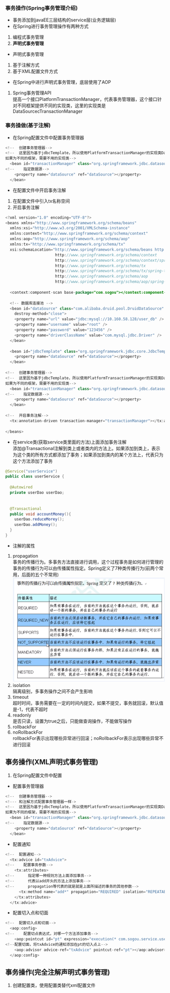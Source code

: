 ### 事务操作(Spring事务管理介绍)  
+ 事务添加到javaEE三层结构的service层(业务逻辑层)  
+ 在Spring进行事务管理操作有两种方式  
1. 编程式事务管理  
2. **声明式事务管理**  
+ 声明式事务管理  
1. 基于注解方式  
2. 基于XML配置文件方式  
+ 在Spring中进行声明式事务管理，底层使用了AOP  
1. Spring事务管理API  
提高一个接口PlatformTransactionManager，代表事务管理器，这个接口针对不同框架提供不同的实现类，这里的实现类是DataSourcecTransactionManager  
### 事务操做(基于注解)  
+ 在Spring配置文件中配置事务管理器  
```java
<!--  创建事务管理器-->
<!--  这里因为基于jdbcTemplate，所以使用PlatformTransactionManager的实现类DataSourceTransactionManager
如果为不同的框架，需要不用的实现类-->
  <bean id="transactionManager" class="org.springframework.jdbc.datasource.DataSourceTransactionManager">
<!--    指定数据源-->
    <property name="dataSource" ref="dataSource"></property>
  </bean>
```  
+ 在配置文件中开启事务注解  
1. 在配置文件中引入tx名称空间  
2. 开启事务注解  
```java
<?xml version="1.0" encoding="UTF-8"?>
<beans xmlns="http://www.springframework.org/schema/beans"
  xmlns:xsi="http://www.w3.org/2001/XMLSchema-instance"
  xmlns:context="http://www.springframework.org/schema/context"
  xmlns:aop="http://www.springframework.org/schema/aop"
  xmlns:tx="http://www.springframework.org/schema/tx"
  xsi:schemaLocation="http://www.springframework.org/schema/beans http://www.springframework.org/schema/beans/spring-beans.xsd
                      http://www.springframework.org/schema/context
                      http://www.springframework.org/schema/context/spring-context.xsd
                      http://www.springframework.org/schema/tx
                      http://www.springframework.org/schema/tx/spring-tx.xsd
                      http://www.springframework.org/schema/aop
                      http://www.springframework.org/schema/aop/spring-aop.xsd">

  <context:component-scan base-package="com.sogou"></context:component-scan>

  <!-- 数据库连接池 -->
  <bean id="dataSource" class="com.alibaba.druid.pool.DruidDataSource"
    destroy-method="close">
    <property name="url" value="jdbc:mysql://10.160.58.128/user_db" />
    <property name="username" value="root" />
    <property name="password" value="123456" />
    <property name="driverClassName" value="com.mysql.jdbc.Driver" />
  </bean>

  <bean id="jdbcTemplate" class="org.springframework.jdbc.core.JdbcTemplate">
    <property name="dataSource" ref="dataSource"></property>
  </bean>

<!--  创建事务管理器-->
<!--  这里因为基于jdbcTemplate，所以使用PlatformTransactionManager的实现类DataSourceTransactionManager
如果为不同的框架，需要不用的实现类-->
  <bean id="transactionManager" class="org.springframework.jdbc.datasource.DataSourceTransactionManager">
<!--    指定数据源-->
    <property name="dataSource" ref="dataSource"></property>
  </bean>

<!--  开启事务注解-->
  <tx:annotation-driven transaction-manager="transactionManager"></tx:annotation-driven>

</beans>
```  
+ 在service类(获取service类里面的方法)上面添加事务注解  
添加@Transactional注解到类上或者类内的方法上。如果添加到类上，表示为这个类的所有方式都添加了事务；如果添加到类内的某个方法上，代表只为这个方法添加了事务  
```java
@Service("userService")
public class userService {

  @Autowired
  private userDao userDao;


  @Transactional
  public void accountMoney(){
    userDao.reduceMorey();
    userDao.addMoney();
  }
}
```  
+ 注解的属性  
1. propagation  
事务的传播行为。多事务方法直接进行调用，这个过程事务是如何进行管理的  
事务的传播行为可以由传播属性指定。Spring定义了7种类传播行为(前两个常用，后面的五个不常用)  
![title](https://raw.githubusercontent.com/liujinxi931204/image/master/gitnote/2020/09/23/1600869494379-1600869494606.png)  
2. isolation  
隔离级别，多事务操作之间不会产生影响  
3. timeout  
超时时间，事务需要在一定的时间内提交，如果不提交，事务就回滚，默认值是-1，代表不超时  
4. readonly  
是否只读，设置为true之后，只能做查询操作，不能做写操作  
5. rollbackFor
6. noRollbackFor  
rollbackFor表示出现哪些异常进行回滚；noRollbackFor表示出现哪些异常不进行回滚  
## 事务操作(XML声明式事务管理)  
1. 在Spring配置文件中配置  
+ 配置事务管理器  
```java
<!--  创建事务管理器-->
<!--- 和注解方式配置事务管理器一样->
<!--  这里因为基于jdbcTemplate，所以使用PlatformTransactionManager的实现类DataSourceTransactionManager
如果为不同的框架，需要不用的实现类-->
  <bean id="transactionManager" class="org.springframework.jdbc.datasource.DataSourceTransactionManager">
<!--    指定数据源-->
    <property name="dataSource" ref="dataSource"></property>
  </bean>
```  
+ 配置通知  
```java
<!--  配置通知-->
  <tx:advice id="txAdvice">
<!--    配置事务参数-->
    <tx:attributes>
<!--      指定哪一种规则方法上面添加事务-->
<!--      代表以add开头的方法上添加事务-->
<!--      propagation等代表的就是就是上面所描述的事务的其他参数-->
      <tx:method name="add*" propagation="REQUIRED" isolation="REPEATABLE_READ"/>
    </tx:attributes>
  </tx:advice>
```
+ 配置切入点和切面  
```java
<!--  配置切入点和切面-->
  <aop:config>
<!--    配置切点表达式，对哪一个方法添加事务-->
    <aop:pointcut id="pt" expression="execution(* com.sogou.service.userService.*(..))"/>
<!--配置切面，将txAdvice的通知添加在pt的切入点上-->
    <aop:advisor advice-ref="txAdvice" pointcut-ref="pt"></aop:advisor>
  </aop:config>
```  
## 事务操作(完全注解声明式事务管理)  
1. 创建配置类，使用配置类替代xml配置文件  












  

